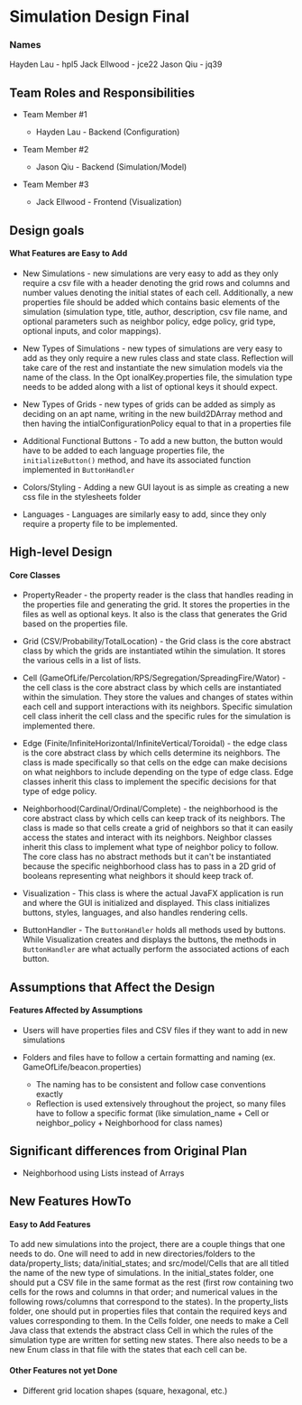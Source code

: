 # Simulation Design Final
### Names 
Hayden Lau - hpl5
Jack Ellwood - jce22
Jason Qiu - jq39

## Team Roles and Responsibilities

 * Team Member #1
 
    * Hayden Lau - Backend (Configuration)

 * Team Member #2
 
    * Jason Qiu - Backend (Simulation/Model)

 * Team Member #3

    * Jack Ellwood - Frontend (Visualization)

## Design goals

#### What Features are Easy to Add

 * New Simulations - new simulations are very easy to add as they only require a csv file with a header 
                    denoting the grid rows and columns and number values denoting the initial states of 
                    each cell. Additionally, a new properties file should be added which contains basic
                    elements of the simulation (simulation type, title, author, description, csv file name,
                    and optional parameters such as neighbor policy, edge policy, grid type, optional
                    inputs, and color mappings).

 * New Types of Simulations - new types of simulations are very easy to add as they only require a 
                                new rules class and state class. Reflection will take care of the rest
                                and instantiate the new simulation models via the name of the class.
                                In the Opt ionalKey.properties file, the simulation type needs to be 
                                added along with a list of optional keys it should expect.
 
 * New Types of Grids - new types of grids can be added as simply as deciding on an apt name, writing in the new build2DArray 
 method and then having the intialConfigurationPolicy equal to that in a properties file
 
 * Additional Functional Buttons - To add a new button, the button would have to be added to each language
                                    properties file, the `initializeButton()` method, and have its associated
                                    function implemented in `ButtonHandler`
 
 * Colors/Styling - Adding a new GUI layout is as simple as creating a new css file in the stylesheets
                    folder
 
 * Languages - Languages are similarly easy to add, since they only require a property file to be implemented.

## High-level Design

#### Core Classes

 * PropertyReader - the property reader is the class that handles reading in the properties file and
 generating the grid. It stores the properties in the files as well as optional keys. It also is the
 class that generates the Grid based on the properties file.
 
 * Grid (CSV/Probability/TotalLocation) - the Grid class is the core abstract class by which the grids
 are instantiated wtihin the simulation. It stores the various cells in a list of lists.
  
 * Cell (GameOfLife/Percolation/RPS/Segregation/SpreadingFire/Wator) - the cell class is the core
 abstract class by which cells are instantiated within the simulation. They store the values and
 changes of states within each cell and support interactions with its neighbors. Specific simulation
 cell class inherit the cell class and the specific rules for the simulation is implemented there.
 
 * Edge (Finite/InfiniteHorizontal/InfiniteVertical/Toroidal) - the edge class is the core abstract 
 class by which cells determine its neighbors. The class is made specifically so that cells on the edge
 can make decisions on what neighbors to include depending on the type of edge class. Edge classes inherit
 this class to implement the specific decisions for that type of edge policy.
 
 * Neighborhood(Cardinal/Ordinal/Complete) - the neighborhood is the core abstract class by which cells 
 can keep track of its neighbors. The class is made so that cells create a grid of neighbors so that
 it can easily access the states and interact with its neighbors. Neighbor classes inherit this class
 to implement what type of neighbor policy to follow. The core class has no abstract methods but it
 can't be instantiated because the specific neighborhood class has to pass in a 2D grid of booleans
 representing what neighbors it should keep track of. 
 
 * Visualization - This class is where the actual JavaFX application is run and where the GUI is initialized 
 and displayed.  This class initializes buttons, styles, languages, and also handles rendering cells.
 
 * ButtonHandler - The `ButtonHandler` holds all methods used by buttons.  While Visualization creates 
 and displays the buttons, the methods in `ButtonHandler` are what actually perform the associated actions 
 of each button.
 
## Assumptions that Affect the Design

#### Features Affected by Assumptions

 * Users will have properties files and CSV files if they want to add in new simulations

 * Folders and files have to follow a certain formatting and naming (ex. GameOfLife/beacon.properties)
    * The naming has to be consistent and follow case conventions exactly
    * Reflection is used extensively throughout the project, so many files have to follow a specific
    format (like simulation_name + Cell or neighbor_policy + Neighborhood for class names)
  
## Significant differences from Original Plan

 * Neighborhood using Lists instead of Arrays

## New Features HowTo

#### Easy to Add Features

To add new simulations into the project, there are a couple things that one needs to do. One will 
need to add in new directories/folders to the data/property_lists; data/initial_states; and 
src/model/Cells that are all titled the name of the new type of simulations. In the 
initial_states folder, one should put a CSV file in the same format as the rest (first row 
containing two cells for the rows and columns in that order; and numerical values in the 
following rows/columns that correspond to the states). In the property_lists folder, one should 
put in properties files that contain the required keys and values corresponding to them. In the
 Cells folder, one needs to make a Cell Java class that extends the abstract class Cell in which 
 the rules of the simulation type are written for setting new states. There also needs to be a new 
 Enum class in that file with the states that each cell can be.

#### Other Features not yet Done

 * Different grid location shapes (square, hexagonal, etc.)